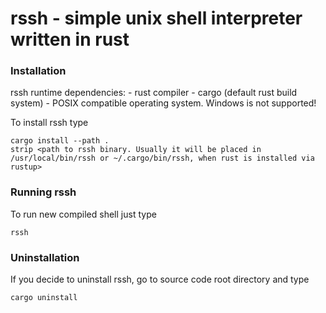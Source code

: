 # rssh - simple unix shell interpreter written in rust

### Installation
rssh runtime dependencies:
    - rust compiler
    - cargo (default rust build system)
    - POSIX compatible operating system. Windows is not supported!

To install rssh type

    cargo install --path .
    strip <path to rssh binary. Usually it will be placed in /usr/local/bin/rssh or ~/.cargo/bin/rssh, when rust is installed via rustup>

### Running rssh
To run new compiled shell just type

    rssh

### Uninstallation
If you decide to uninstall rssh, go to source code root directory and type

    cargo uninstall


